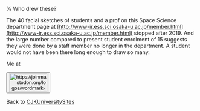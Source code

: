 % Who drew these?

The 40 facial sketches of students and a prof on this Space Science department page at
[http://www-ir.ess.sci.osaka-u.ac.jp/member.html](http://www-ir.ess.sci.osaka-u.ac.jp/member.html)
stopped after 2019. And the large number compared to present student enrolment of 15 suggests they were done by a staff member no longer in the department. A student would not have been there long enough to draw so many.

Me at
<form action='https://mastodon.sdf.org/@drbean'>
<button type='submit' class='btn'>
<img src='./mastodon.svg'
alt='https://joinmastodon.org/logos/wordmark-black-text.svg'
style='width:100px;height:50px'/>
</button></form>

Back to [CJKUniversitySites](CJKUniversitySites.html)
